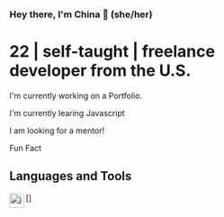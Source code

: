 ### Hey there, I'm China :grimacing: (she/her)

# 22 | self-taught | freelance developer from the U.S.

I'm currently working on a Portfolio.

I'm currently learing Javascript

I am looking for a mentor!

Fun Fact


<!-- Languages and Tools > -->

## Languages and Tools 

[<img align="left" alt="javascript" width="26px" src="/images/javascript_icon.png" />]

<!--
**mschinagaines/mschinagaines** is a ✨ _special_ ✨ repository because its `README.md` (this file) appears on your GitHub profile.

Here are some ideas to get you started:

- 🔭 I’m currently working on ...
- 🌱 I’m currently learning ...
- 👯 I’m looking to collaborate on ...
- 🤔 I’m looking for help with ...
- 💬 Ask me about ...
- 📫 How to reach me: ...
- 😄 Pronouns: ...
- ⚡ Fun fact: ...
-->
